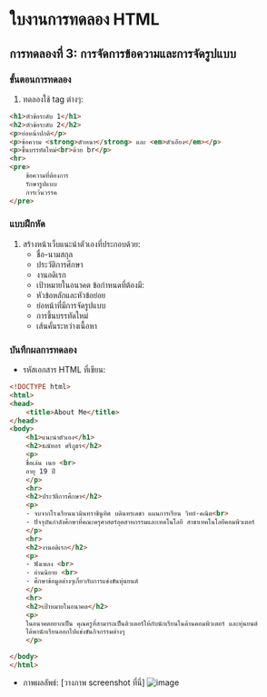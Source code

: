 # ใบงานการทดลอง HTML
 
## การทดลองที่ 3: การจัดการข้อความและการจัดรูปแบบ
### ขั้นตอนการทดลอง
1. ทดลองใช้ tag ต่างๆ:
```html
<h1>หัวข้อระดับ 1</h1>
<h2>หัวข้อระดับ 2</h2>
<p>ย่อหน้าปกติ</p>
<p>ข้อความ <strong>ตัวหนา</strong> และ <em>ตัวเอียง</em></p>
<p>ขึ้นบรรทัดใหม่<br>ด้วย br</p>
<hr>
<pre>
    ข้อความที่ต้องการ
    รักษารูปแบบ
    การเว้นวรรค
</pre>
```

### แบบฝึกหัด
1. สร้างหน้าเว็บแนะนำตัวเองที่ประกอบด้วย:
   - ชื่อ-นามสกุล
   - ประวัติการศึกษา
   - งานอดิเรก
   - เป้าหมายในอนาคต
 ข้อกำหนดที่ต้องมี:
   - หัวข้อหลักและหัวข้อย่อย
   - ย่อหน้าที่มีการจัดรูปแบบ
   - การขึ้นบรรทัดใหม่
   - เส้นคั่นระหว่างเนื้อหา
### บันทึกผลการทดลอง
- รหัสเอกสาร HTML ที่เขียน:
```html
<!DOCTYPE html>
<html>
<head>
    <title>About Me</title>
</head>
<body>
    <h1>แนะนำตัวเอง</h1>
    <h2>ธณัทอร ศรีภูธร</h2>
    <p>
    ชื่อเล่น เนย <br>
    อายุ 19 ปี
    </p>
    <hr>
    <h2>ประวัติการศึกษา</h2>
    <p>   
    - จบจากโรงเรียนนวมินทราชินูทิศ บดินทรเดชา แผนการเรียน วิทย์-คณิต<br>
    - ปัจจุบันกำลังศึกษาที่คณะครุศาสตร์อุตสาหกรรมและเทคโนโลยี สาขาเทคโนโลยีคอมพิวเตอร์
    </p>
    <hr>
    <h2>งานอดิเรก</h2>
    <p>
    - ฟังเพลง <br>
    - อ่านนิยาย <br>
    - ศึกษาข้อมูลต่างๆเกี่ยวกับการแข่งขันหุ่นยนต์
    </p>
    <hr>
    <h2>เป้าหมายในอนาคต</h2>
    <p>
    ในอนาคตอยากเป็น คุณครูที่สามารถเป็นติวเตอร์ให้กับนักเรียนในด้านคอมพิวเตอร์ และหุ่นยนต์
    ได้พานักเรียนออกไปแข่งขันกิจกรรมต่างๆ
    </p>

</body>
</html>
```
- ภาพผลลัพธ์:
[วางภาพ screenshot ที่นี่]
![image](https://github.com/user-attachments/assets/8549f136-d59e-44ea-90db-22187fc64864)


